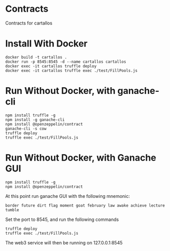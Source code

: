 # Contracts
Contracts for cartallos


# Install With Docker
    docker build -t cartallos .
    docker run -p 8545:8545 -d --name cartallos cartallos
    docker exec -it cartallos truffle deploy
    docker exec -it cartallos truffle exec ./test/FillPools.js

# Run Without Docker, with ganache-cli
    npm install truffle -g
    npm install -g ganache-cli
    npm install @openzeppelin/contract
    ganache-cli -s cow
    truffle deploy
    truffle exec ./test/FillPools.js

# Run Without Docker, with Ganache GUI
    npm install truffle -g
    npm install @openzeppelin/contract
At this point run ganache GUI with the following mnemonic: 
    
    border future dirt flag moment goat february law awake achieve lecture tumble

Set the port to 8545, and run the following commands

    truffle deploy
    truffle exec ./test/FillPools.js

The web3 service will then be running on 127.0.0.1:8545